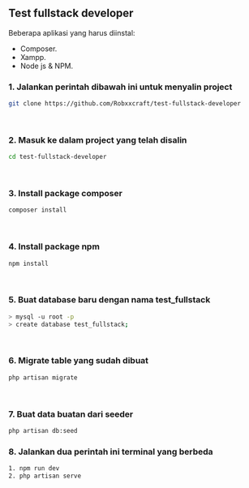 ## Test fullstack developer

Beberapa aplikasi yang harus diinstal:

- Composer.
- Xampp.
- Node js & NPM.

### 1. Jalankan perintah dibawah ini untuk menyalin project

```sh
git clone https://github.com/Robxxcraft/test-fullstack-developer
```
<br>

### 2. Masuk ke dalam project yang telah disalin

```sh
cd test-fullstack-developer
```
<br />


### 3. Install package composer

```sh
composer install
```
<br />

### 4. Install package npm

```sh
npm install
```
<br />

### 5. Buat database baru dengan nama test_fullstack

```sh
> mysql -u root -p
> create database test_fullstack;
```
<br />

### 6. Migrate table yang sudah dibuat

```sh
php artisan migrate
```
<br />

### 7. Buat data buatan dari seeder

```sh
php artisan db:seed
```

### 8. Jalankan dua perintah ini terminal yang berbeda

```sh
1. npm run dev
2. php artisan serve
```
<br />